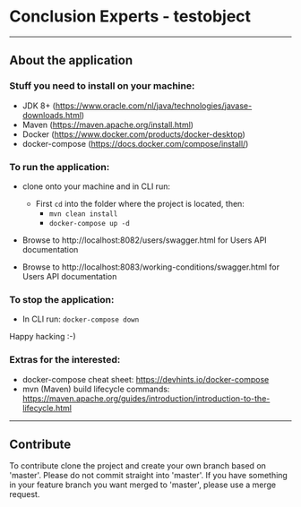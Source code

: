 # Conclusion Experts - testobject

--------------------------------------------------------------------

## About the application

### Stuff you need to install on your machine:

- JDK 8+ (https://www.oracle.com/nl/java/technologies/javase-downloads.html)
- Maven (https://maven.apache.org/install.html)
- Docker (https://www.docker.com/products/docker-desktop)
- docker-compose (https://docs.docker.com/compose/install/)

### To run the application:

- clone onto your machine and in CLI run:

    - First `cd` into the folder where the project is located, then:
        - ```mvn clean install```
        - ```docker-compose up -d```

- Browse to http://localhost:8082/users/swagger.html for Users API documentation
- Browse to http://localhost:8083/working-conditions/swagger.html for Users API documentation

### To stop the application:

- In CLI run:
    ```docker-compose down```

Happy hacking :-) 

### Extras for the interested:

- docker-compose cheat sheet: https://devhints.io/docker-compose
- mvn (Maven) build lifecycle commands: https://maven.apache.org/guides/introduction/introduction-to-the-lifecycle.html

--------------------------------------------------------------------

## Contribute

To contribute clone the project and create your own branch based on 'master'. Please do not commit straight into 'master'. If you have something in your feature branch you want merged to 'master', please use a merge request.
